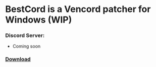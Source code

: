 # BestCord is a Vencord patcher for Windows (WIP)

### Discord Server:
- Coming soon

### [Download](https://acesilentkill.github.io/BestCord/)
